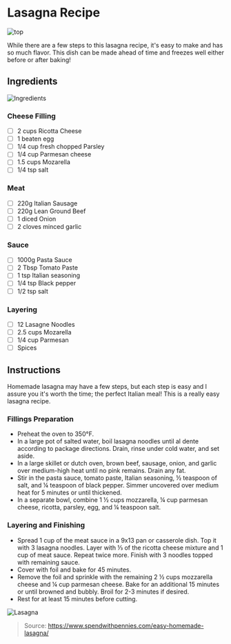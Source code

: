 # Lasagna Recipe

![top](https://github.com/fbw-p23-e05/cook-book/assets/139347219/c3134fe2-b72b-4cf7-92c6-a8af59546c67)

While there are a few steps to this lasagna recipe, it's easy to make and has so much flavor. This dish can be made ahead of time and freezes well either before or after baking!

## Ingredients

![Ingredients](https://github.com/fbw-p23-e05/cook-book/assets/139347219/231e4647-50ab-474b-ac5f-f50773a3c9f9)

### Cheese Filling
 - [ ] 2 cups Ricotta Cheese
 - [ ] 1 beaten egg
 - [ ] 1/4 cup fresh chopped Parsley
 - [ ] 1/4 cup Parmesan cheese
 - [ ] 1.5 cups Mozarella
 - [ ] 1/4 tsp salt

### Meat
- [ ] 220g Italian Sausage
- [ ] 220g Lean Ground Beef
- [ ] 1 diced Onion
- [ ] 2 cloves minced garlic

### Sauce
- [ ] 1000g Pasta Sauce
- [ ] 2 Tbsp Tomato Paste
- [ ] 1 tsp Italian seasoning
- [ ] 1/4 tsp Black pepper
- [ ] 1/2 tsp salt

### Layering
- [ ] 12 Lasagne Noodles
- [ ] 2.5 cups Mozarella
- [ ] 1/4 cup Parmesan
- [ ] Spices

## Instructions
Homemade lasagna may have a few steps, but each step is easy and I assure you it's worth the time; the perfect Italian meal! This is a really easy lasagna recipe.

### Fillings Preparation

- Preheat the oven to 350°F. 
- In a large pot of salted water, boil lasagna noodles until al dente according to package directions. Drain, rinse under cold water, and set aside.
- In a large skillet or dutch oven, brown beef, sausage, onion, and garlic over medium-high heat until no pink remains. Drain any fat.
- Stir in the pasta sauce, tomato paste, Italian seasoning, ½ teaspoon of salt, and ¼ teaspoon of black pepper. Simmer uncovered over medium heat for 5 minutes or until thickened.
- In a separate bowl, combine 1 ½ cups mozzarella, ¼ cup parmesan cheese, ricotta, parsley, egg, and ¼ teaspoon salt.

### Layering and Finishing

- Spread 1 cup of the meat sauce in a 9x13 pan or casserole dish. Top it with 3 lasagna noodles. Layer with ⅓ of the ricotta cheese mixture and 1 cup of meat sauce. Repeat twice more. Finish with 3 noodles topped with remaining sauce.
- Cover with foil and bake for 45 minutes.
- Remove the foil and sprinkle with the remaining 2 ½ cups mozzarella cheese and ¼ cup parmesan cheese. Bake for an additional 15 minutes or until browned and bubbly. Broil for 2-3 minutes if desired.
- Rest for at least 15 minutes before cutting.

![Lasagna](https://github.com/fbw-p23-e05/cook-book/assets/139347219/55b73e07-8c14-41cb-bd41-d0f9845eff8c)

> Source: https://www.spendwithpennies.com/easy-homemade-lasagna/
